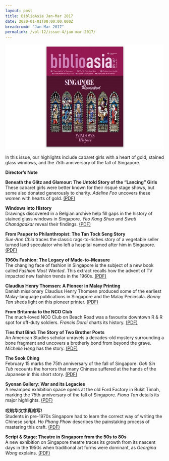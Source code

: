 ```yaml
---
layout: post
title: BiblioAsia Jan-Mar 2017
date: 2020-01-01T00:00:00.000Z
breadcrumb: "Jan-Mar 2017"
permalink: /vol-12/issue-4/jan-mar-2017/
---
```


<img src="/images/Vol-12-issue-4/vol12_iss4.JPG">  

In this issue, our highlights include cabaret girls with a heart of gold, stained glass windows, and the 75th anniversary of the fall of Singapore.

**Director’s Note** 

**Beneath the Glitz and Glamour: The Untold Story of the “Lancing” Girls** <br>
These cabaret girls were better known for their risqué stage shows, but some also donated generously to charity. *Adeline Foo* uncovers these women with hearts of gold. [(PDF)](/past-issues/pdf/vol-12/v12-issue4_LancingGirls.pdf)

**Windows into History** <br>
Drawings discovered in a Belgian archive help fill gaps in the history of stained glass windows in Singapore. *Yeo Kang Shua* and *Swati Chandgadkar* reveal their findings. [(PDF)](/past-issues/pdf/vol-12/v12-issue4_Windows.pdf)

**From Pauper to Philanthropist: The Tan Tock Seng Story** <br>
*Sue-Ann Chia* traces the classic rags-to-riches story of a vegetable seller turned land speculator who left a hospital named after him in Singapore. [(PDF)](/past-issues/pdf/vol-12/v12-issue4_Pauper.pdf)

**1960s Fashion: The Legacy of Made-to-Measure** <br>
The changing face of fashion in Singapore is the subject of a new book called *Fashion Most Wanted*. This extract recalls how the advent of TV impacted new fashion trends in the 1960s. [(PDF)](/past-issues/pdf/vol-12/v12-issue4_1960sFashion.pdf)

**Claudius Henry Thomsen: A Pioneer in Malay Printing** <br>
Danish missionary Claudius Henry Thomsen produced some of the earliest Malay-language publications in Singapore and the Malay Peninsula. *Bonny Tan* sheds light on this pioneer printer. [(PDF)](/past-issues/pdf/vol-12/v12-issue4_Claudius.pdf)

**From Britannia to the NCO Club** <br>
The much-loved NCO Club on Beach Road was a favourite downtown R & R spot for off-duty soldiers. *Francis Dorai* charts its history. [(PDF)](/past-issues/pdf/vol-12/v12-issue4_NCOClub.pdf)

**Ties that Bind: The Story of Two Brother Poets** <br>
An American Studies scholar unravels a decades-old mystery surrounding a bone fragment and uncovers a brotherly bond from beyond the grave. *Michelle Heng* has the story. [(PDF)](/past-issues/pdf/vol-12/v12-issue4_TiesBind.pdf)

**The Sook Ching** <br>
February 15 marks the 75th anniversary of the fall of Singapore. *Goh Sin Tub* recounts the horrors that many Chinese suffered at the hands of the Japanese in this short story. [(PDF)](/past-issues/pdf/vol-12/v12-issue4_SookChing.pdf)

**Syonan Gallery: War and its Legacies** <br>
A revamped exhibition space opens at the old Ford Factory in Bukit Timah, marking the 75th anniversary of the fall of Singapore. *Fiona Tan* details its major highlights. [(PDF)](/past-issues/pdf/vol-12/v12-issue4_SyonanGallery.pdf)

**哎哟华文字真难写!** <br>
Students in pre-1970s Singapore had to learn the correct way of writing the Chinese script. *Ho Phang Phow* describes the painstaking process of mastering this craft. [(PDF)](/past-issues/pdf/vol-12/v12-issue4_ChineseScript.pdf)

**Script & Stage: Theatre in Singapore from the 50s to 80s** <br>
A new exhibition on Singapore theatre traces its growth from its nascent days in the 1950s when traditional art forms were dominant, as *Georgina Wong* explains. [(PDF)](/past-issues/pdf/vol-12/v12-issue4_ScriptStage.pdf)






